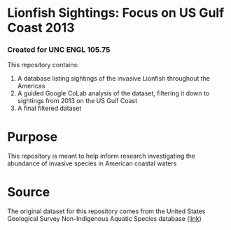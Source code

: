 # Lionfish Sightings: Focus on US Gulf Coast 2013
### Created for UNC ENGL 105.75
This repository contains:
1. A database listing sightings of the invasive Lionfish throughout the Americas
2. A guided Google CoLab analysis of the dataset, filtering it down to sightings from 2013 on the US Gulf Coast
3. A final filtered dataset

# Purpose
This repository is meant to help inform research investigating the abundance of invasive species in American coastal waters
# Source
The original dataset for this repository comes from the United States Geological Survey Non-Indigenous Aquatic Species database ([link](https://nas.er.usgs.gov/queries/CollectionInfo.aspx?SpeciesID=963))

